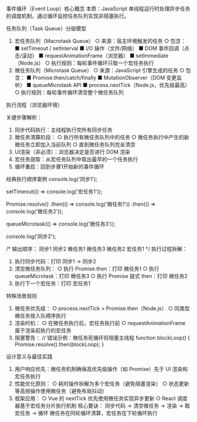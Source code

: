 


事件循环（Event Loop）核心概念
本质：JavaScript 单线程运行时处理异步任务的调度机制，通过循环监控任务队列实现非阻塞执行。

任务队列（Task Queue）分层模型
1. 宏任务队列（Macrotask Queue）
  ○ 来源：宿主环境触发的任务
  ○ 包含：
    ■ setTimeout / setInterval
    ■ I/O 操作（文件/网络）
    ■ DOM 事件回调（点击/滚动）
    ■ requestAnimationFrame（浏览器）
    ■ setImmediate（Node.js）
  ○ 执行规则：每轮事件循环只取一个宏任务执行
2. 微任务队列（Microtask Queue）
  ○ 来源：JavaScript 引擎生成的任务
  ○ 包含：
    ■ Promise.then/catch/finally
    ■ MutationObserver（DOM 变更监听）
    ■ queueMicrotask API
    ■ process.nextTick（Node.js，优先级最高）
  ○ 执行规则：每轮事件循环清空整个微任务队列

执行流程（浏览器环境）

关键步骤解析：
1. 同步代码执行：主线程执行完所有同步任务
2. 微任务清算阶段：
  ○ 执行所有微任务队列中的任务
  ○ 微任务执行中产生的新微任务立即加入当前队列
  ○ 直到微任务队列完全清空
3. UI渲染（非必须）：浏览器决定是否进行 DOM 渲染
4. 宏任务提取：从宏任务队列中取出最早的一个任务执行
5. 循环重启：回到步骤1开始新的事件循环

经典执行顺序案例
console.log('同步1');

setTimeout(() => console.log('宏任务1'));

Promise.resolve()
  .then(() => console.log('微任务1'))
  .then(() => console.log('微任务2'));

queueMicrotask(() => console.log('微任务3'));

console.log('同步2');

/* 输出顺序：
   同步1
   同步2
   微任务1
   微任务3
   微任务2
   宏任务1
*/
执行过程拆解：
1. 执行同步代码：打印 同步1 → 同步2
2. 清空微任务队列：
  ○ 执行 Promise.then：打印 微任务1
  ○ 执行 queueMicrotask：打印 微任务3
  ○ 执行 Promise 链式 then：打印 微任务2
3. 执行下一个宏任务：打印 宏任务1

特殊场景规则
1. 微任务优先级：
  ○ process.nextTick > Promise.then（Node.js）
  ○ 同类型微任务按入队顺序执行
2. 渲染时机：
  ○ 在微任务执行后，宏任务执行前
  ○ requestAnimationFrame 属于渲染前执行的宏任务
3. 阻塞警告：
// 错误示例：微任务死循环将阻塞主线程
function blockLoop() {
  Promise.resolve().then(blockLoop);
}

设计意义与最佳实践
1. 用户响应优先：微任务机制确保高优先级操作（如 Promise）先于 UI 渲染和宏任务执行
2. 性能优化原则：
  ○ 耗时操作拆解为多个宏任务（避免阻塞渲染）
  ○ 状态更新等高频操作使用微任务（避免布局抖动）
3. 框架应用：
  ○ Vue 的 nextTick 优先使用微任务实现异步更新
  ○ React 调度器基于宏任务分片执行机制
核心要诀：
同步代码 → 清空微任务 → 渲染 → 取宏任务 → 循环
微任务在同轮循环清算，宏任务在下轮循环执行